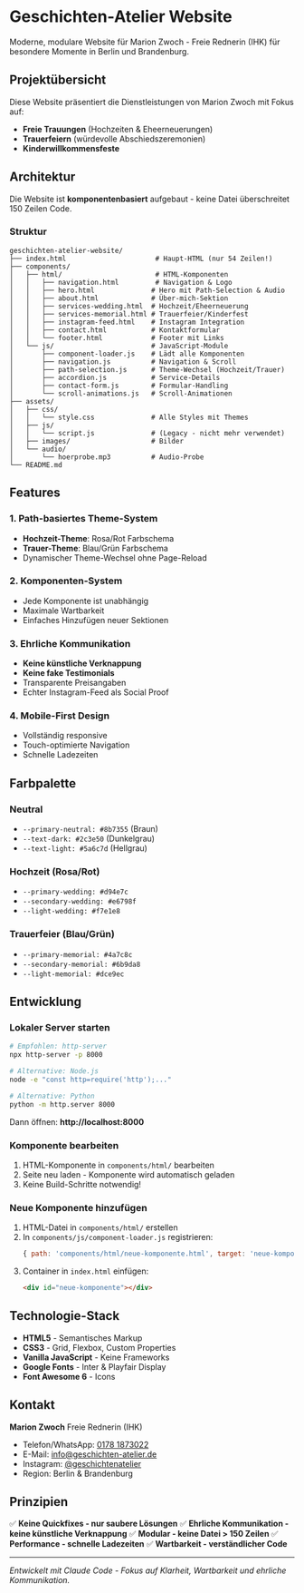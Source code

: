 # Geschichten-Atelier Website

Moderne, modulare Website für Marion Zwoch - Freie Rednerin (IHK) für besondere Momente in Berlin und Brandenburg.

## Projektübersicht

Diese Website präsentiert die Dienstleistungen von Marion Zwoch mit Fokus auf:
- **Freie Trauungen** (Hochzeiten & Eheerneuerungen)
- **Trauerfeiern** (würdevolle Abschiedszeremonien)
- **Kinderwillkommensfeste**

## Architektur

Die Website ist **komponentenbasiert** aufgebaut - keine Datei überschreitet 150 Zeilen Code.

### Struktur

```
geschichten-atelier-website/
├── index.html                      # Haupt-HTML (nur 54 Zeilen!)
├── components/
│   ├── html/                       # HTML-Komponenten
│   │   ├── navigation.html         # Navigation & Logo
│   │   ├── hero.html              # Hero mit Path-Selection & Audio
│   │   ├── about.html             # Über-mich-Sektion
│   │   ├── services-wedding.html  # Hochzeit/Eheerneuerung
│   │   ├── services-memorial.html # Trauerfeier/Kinderfest
│   │   ├── instagram-feed.html    # Instagram Integration
│   │   ├── contact.html           # Kontaktformular
│   │   └── footer.html            # Footer mit Links
│   └── js/                        # JavaScript-Module
│       ├── component-loader.js    # Lädt alle Komponenten
│       ├── navigation.js          # Navigation & Scroll
│       ├── path-selection.js      # Theme-Wechsel (Hochzeit/Trauer)
│       ├── accordion.js           # Service-Details
│       ├── contact-form.js        # Formular-Handling
│       └── scroll-animations.js   # Scroll-Animationen
├── assets/
│   ├── css/
│   │   └── style.css              # Alle Styles mit Themes
│   ├── js/
│   │   └── script.js              # (Legacy - nicht mehr verwendet)
│   ├── images/                    # Bilder
│   └── audio/
│       └── hoerprobe.mp3          # Audio-Probe
└── README.md
```

## Features

### 1. Path-basiertes Theme-System
- **Hochzeit-Theme**: Rosa/Rot Farbschema
- **Trauer-Theme**: Blau/Grün Farbschema
- Dynamischer Theme-Wechsel ohne Page-Reload

### 2. Komponenten-System
- Jede Komponente ist unabhängig
- Maximale Wartbarkeit
- Einfaches Hinzufügen neuer Sektionen

### 3. Ehrliche Kommunikation
- **Keine künstliche Verknappung**
- **Keine fake Testimonials**
- Transparente Preisangaben
- Echter Instagram-Feed als Social Proof

### 4. Mobile-First Design
- Vollständig responsive
- Touch-optimierte Navigation
- Schnelle Ladezeiten

## Farbpalette

### Neutral
- `--primary-neutral: #8b7355` (Braun)
- `--text-dark: #2c3e50` (Dunkelgrau)
- `--text-light: #5a6c7d` (Hellgrau)

### Hochzeit (Rosa/Rot)
- `--primary-wedding: #d94e7c`
- `--secondary-wedding: #e6798f`
- `--light-wedding: #f7e1e8`

### Trauerfeier (Blau/Grün)
- `--primary-memorial: #4a7c8c`
- `--secondary-memorial: #6b9da8`
- `--light-memorial: #dce9ec`

## Entwicklung

### Lokaler Server starten

```bash
# Empfohlen: http-server
npx http-server -p 8000

# Alternative: Node.js
node -e "const http=require('http');..."

# Alternative: Python
python -m http.server 8000
```

Dann öffnen: **http://localhost:8000**

### Komponente bearbeiten

1. HTML-Komponente in `components/html/` bearbeiten
2. Seite neu laden - Komponente wird automatisch geladen
3. Keine Build-Schritte notwendig!

### Neue Komponente hinzufügen

1. HTML-Datei in `components/html/` erstellen
2. In `components/js/component-loader.js` registrieren:
   ```javascript
   { path: 'components/html/neue-komponente.html', target: 'neue-komponente' }
   ```
3. Container in `index.html` einfügen:
   ```html
   <div id="neue-komponente"></div>
   ```

## Technologie-Stack

- **HTML5** - Semantisches Markup
- **CSS3** - Grid, Flexbox, Custom Properties
- **Vanilla JavaScript** - Keine Frameworks
- **Google Fonts** - Inter & Playfair Display
- **Font Awesome 6** - Icons

## Kontakt

**Marion Zwoch**
Freie Rednerin (IHK)

- Telefon/WhatsApp: [0178 1873022](tel:+491781873022)
- E-Mail: [info@geschichten-atelier.de](mailto:info@geschichten-atelier.de)
- Instagram: [@geschichtenatelier](https://www.instagram.com/geschichtenatelier/)
- Region: Berlin & Brandenburg

## Prinzipien

✅ **Keine Quickfixes - nur saubere Lösungen**
✅ **Ehrliche Kommunikation - keine künstliche Verknappung**
✅ **Modular - keine Datei > 150 Zeilen**
✅ **Performance - schnelle Ladezeiten**
✅ **Wartbarkeit - verständlicher Code**

---

*Entwickelt mit Claude Code - Fokus auf Klarheit, Wartbarkeit und ehrliche Kommunikation.*
